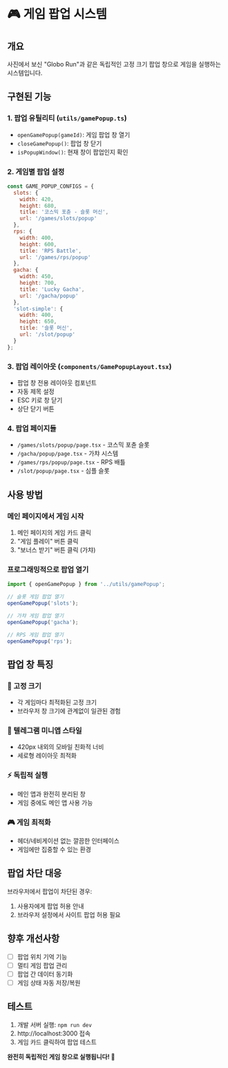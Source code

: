 # 🎮 게임 팝업 시스템

## 개요
사진에서 보신 "Globo Run"과 같은 독립적인 고정 크기 팝업 창으로 게임을 실행하는 시스템입니다.

## 구현된 기능

### 1. 팝업 유틸리티 (`utils/gamePopup.ts`)
- `openGamePopup(gameId)`: 게임 팝업 창 열기
- `closeGamePopup()`: 팝업 창 닫기
- `isPopupWindow()`: 현재 창이 팝업인지 확인

### 2. 게임별 팝업 설정
```javascript
const GAME_POPUP_CONFIGS = {
  slots: {
    width: 420,
    height: 680,
    title: '코스믹 포츈 - 슬롯 머신',
    url: '/games/slots/popup'
  },
  rps: {
    width: 400,
    height: 600,
    title: 'RPS Battle',
    url: '/games/rps/popup'
  },
  gacha: {
    width: 450,
    height: 700,
    title: 'Lucky Gacha',
    url: '/gacha/popup'
  },
  'slot-simple': {
    width: 400,
    height: 650,
    title: '슬롯 머신',
    url: '/slot/popup'
  }
};
```

### 3. 팝업 레이아웃 (`components/GamePopupLayout.tsx`)
- 팝업 창 전용 레이아웃 컴포넌트
- 자동 제목 설정
- ESC 키로 창 닫기
- 상단 닫기 버튼

### 4. 팝업 페이지들
- `/games/slots/popup/page.tsx` - 코스믹 포츈 슬롯
- `/gacha/popup/page.tsx` - 가챠 시스템  
- `/games/rps/popup/page.tsx` - RPS 배틀
- `/slot/popup/page.tsx` - 심플 슬롯

## 사용 방법

### 메인 페이지에서 게임 시작
1. 메인 페이지의 게임 카드 클릭
2. "게임 플레이" 버튼 클릭
3. "보너스 받기" 버튼 클릭 (가챠)

### 프로그래밍적으로 팝업 열기
```javascript
import { openGamePopup } from '../utils/gamePopup';

// 슬롯 게임 팝업 열기
openGamePopup('slots');

// 가챠 게임 팝업 열기
openGamePopup('gacha');

// RPS 게임 팝업 열기
openGamePopup('rps');
```

## 팝업 창 특징

### 🎯 고정 크기
- 각 게임마다 최적화된 고정 크기
- 브라우저 창 크기에 관계없이 일관된 경험

### 📱 텔레그램 미니앱 스타일
- 420px 내외의 모바일 친화적 너비
- 세로형 레이아웃 최적화

### ⚡ 독립적 실행
- 메인 앱과 완전히 분리된 창
- 게임 중에도 메인 앱 사용 가능

### 🎮 게임 최적화
- 헤더/네비게이션 없는 깔끔한 인터페이스
- 게임에만 집중할 수 있는 환경

## 팝업 차단 대응
브라우저에서 팝업이 차단된 경우:
1. 사용자에게 팝업 허용 안내
2. 브라우저 설정에서 사이트 팝업 허용 필요

## 향후 개선사항
- [ ] 팝업 위치 기억 기능
- [ ] 멀티 게임 팝업 관리
- [ ] 팝업 간 데이터 동기화
- [ ] 게임 상태 자동 저장/복원

## 테스트
1. 개발 서버 실행: `npm run dev`
2. http://localhost:3000 접속
3. 게임 카드 클릭하여 팝업 테스트

**완전히 독립적인 게임 창으로 실행됩니다! 🚀**
